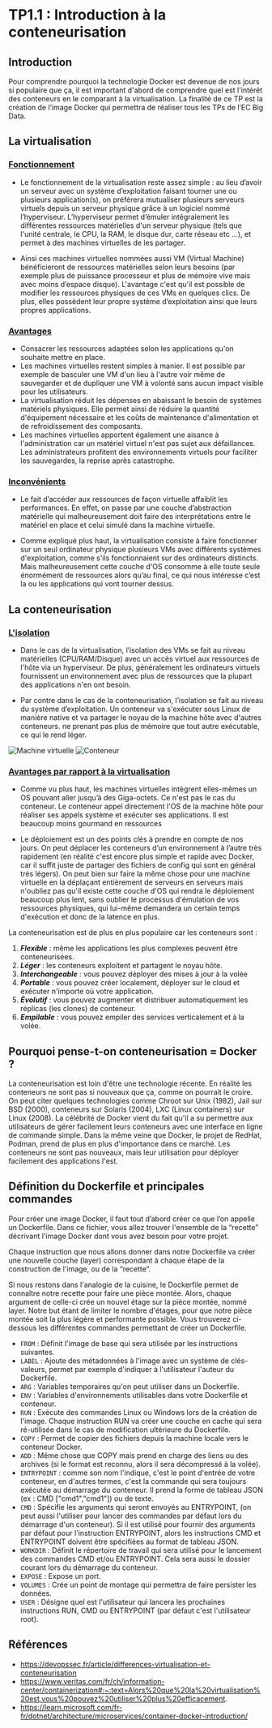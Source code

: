 # TP1.1 : Introduction à la conteneurisation

## **Introduction**

Pour comprendre pourquoi la technologie Docker est devenue de nos jours si populaire que ça, il est important d'abord de comprendre quel est l'intérêt des conteneurs en le comparant à la virtualisation. La finalité de ce TP est la création de l’image Docker qui permettra de réaliser tous les TPs de l’EC Big Data.

## **La virtualisation**
### <u> Fonctionnement </u>
* Le fonctionnement de la virtualisation reste assez simple : au lieu d’avoir un serveur avec un système d’exploitation faisant tourner une ou plusieurs application(s), on préférera mutualiser plusieurs serveurs virtuels depuis un serveur physique grâce à un logiciel nommé l’hyperviseur. L’hyperviseur permet d’émuler intégralement les différentes ressources matérielles d'un serveur physique (tels que l'unité centrale, le CPU, la RAM, le disque dur, carte réseau etc ...), et permet à des machines virtuelles de les partager.
  
* Ainsi ces machines virtuelles nommées aussi VM (Virtual Machine) bénéficieront de ressources matérielles selon leurs besoins (par exemple plus de puissance processeur et plus de mémoire vive mais avec moins d’espace disque). L'avantage c'est qu'il est possible de modifier les ressources physiques de ces VMs en quelques clics. De plus, elles possèdent leur propre système d’exploitation ainsi que leurs propres applications.

### <u> Avantages </u>
* Consacrer les ressources adaptées selon les applications qu'on souhaite mettre en place.
* Les machines virtuelles restent simples à manier. Il est possible par exemple de basculer une VM d'un lieu à l'autre voir même de sauvegarder et de dupliquer une VM à volonté sans aucun impact visible pour les utilisateurs.
* La virtualisation réduit les dépenses en abaissant le besoin de systèmes matériels physiques. Elle permet ainsi de réduire la quantité d'équipement nécessaire et les coûts de maintenance d'alimentation et de refroidissement des composants.
* Les machines virtuelles apportent également une aisance à l'administration car un matériel virtuel n'est pas sujet aux défaillances. Les administrateurs profitent des environnements virtuels pour faciliter les sauvegardes, la reprise après catastrophe.

### <u> Inconvénients </u>

* Le fait d’accéder aux ressources de façon virtuelle affaiblit les performances. En effet, on passe par une couche d’abstraction matérielle qui malheureusement doit faire des interprétations entre le matériel en place et celui simulé dans la machine virtuelle.
  
* Comme expliqué plus haut, la virtualisation consiste à faire fonctionner sur un seul ordinateur physique plusieurs VMs avec différents systèmes d'exploitation, comme s'ils fonctionnaient sur des ordinateurs distincts. Mais malheureusement cette couche d'OS consomme à elle toute seule énormément de ressources alors qu’au final, ce qui nous intéresse c’est la ou les applications qui vont tourner dessus.

## **La conteneurisation**
### <u> L'isolation </u>

* Dans le cas de la virtualisation, l’isolation des VMs se fait au niveau matérielles (CPU/RAM/Disque) avec un accès virtuel aux ressources de l'hôte via un hyperviseur. De plus, généralement les ordinateurs virtuels fournissent un environnement avec plus de ressources que la plupart des applications n'en ont besoin.

* Par contre dans le cas de la conteneurisation, l’isolation se fait au niveau du système d’exploitation. Un conteneur va s'exécuter sous Linux de manière native et va partager le noyau de la machine hôte avec d'autres conteneurs. ne prenant pas plus de mémoire que tout autre exécutable, ce qui le rend léger.

![Machine virtuelle](conteneurisation.jpg) ![Conteneur](virtualisation.jpg)

### <u> Avantages par rapport à la virtualisation </u>

* Comme vu plus haut, les machines virtuelles intègrent elles-mêmes un OS pouvant aller jusqu’à des Giga-octets. Ce n'est pas le cas du conteneur. Le conteneur appel directement l'OS de la machine hôte pour réaliser ses appels système et exécuter ses applications. Il est beaucoup moins gourmand en ressources
  
* Le déploiement est un des points clés à prendre en compte de nos jours. On peut déplacer les conteneurs d’un environnement à l’autre très rapidement (en réalité c'est encore plus simple et rapide avec Docker, car il suffit juste de partager des fichiers de config qui sont en général très légers). On peut bien sur faire la même chose pour une machine virtuelle en la déplaçant entièrement de serveurs en serveurs mais n'oubliez pas qu'il existe cette couche d'OS qui rendra le déploiement beaucoup plus lent, sans oublier le processus d'émulation de vos ressources physiques, qui lui-même demandera un certain temps d'exécution et donc de la latence en plus.

La conteneurisation est de plus en plus populaire car les conteneurs sont :
1. ***Flexible*** : même les applications les plus complexes peuvent être conteneurisées.
2. ***Léger*** : les conteneurs exploitent et partagent le noyau hôte.
3. ***Interchangeable*** : vous pouvez déployer des mises à jour à la volée
4. ***Portable*** : vous pouvez créer localement, déployer sur le cloud et exécuter n'importe où votre application.
5. ***Évolutif*** : vous pouvez augmenter et distribuer automatiquement les réplicas (les clones) de conteneur.
6. ***Empilable*** : vous pouvez empiler des services verticalement et à la volée.

## **Pourquoi pense-t-on conteneurisation = Docker** ?

La conteneurisation est loin d'être une technologie récente. En réalité les conteneurs ne sont pas si nouveaux que ça, comme on pourrait le croire. On peut citer quelques technologies comme Chroot sur Unix (1982), Jail sur BSD (2000), conteneurs sur Solaris (2004), LXC (Linux containers) sur Linux (2008). La célébrité de Docker vient du fait qu'il a su permettre aux utilisateurs de gérer facilement leurs conteneurs avec une interface en ligne de commande simple. Dans la même veine que Docker, le projet de RedHat, Podman, prend de plus en plus d'importance dans ce marché.
Les conteneurs ne sont pas nouveaux, mais leur utilisation pour déployer facilement des applications l'est.

## **Définition du Dockerfile et principales commandes**

Pour créer une image Docker, il faut tout d’abord créer ce que l’on appelle un Dockerfile. Dans ce fichier, vous allez trouver l'ensemble de la “recette” décrivant l'image Docker dont vous avez besoin pour votre projet.

Chaque instruction que nous allons donner dans notre Dockerfile va créer une nouvelle couche (layer) correspondant à chaque étape de la construction de l'image, ou de la “recette”.

Si nous restons dans l'analogie de la cuisine, le Dockerfile permet de connaître notre recette pour faire une pièce montée. Alors, chaque argument de celle-ci crée un nouvel étage sur la pièce montée, nommé layer. Notre but étant de limiter le nombre d'étages, pour que notre pièce montée soit la plus légère et performante possible. Vous trouverez ci-dessous les différentes commandes permettant de créer un Dockerfile.

* `FROM` : Définit l'image de base qui sera utilisée par les instructions suivantes.
* `LABEL` : Ajoute des métadonnées à l'image avec un système de clés-valeurs, permet par exemple d'indiquer à l'utilisateur l'auteur du Dockerfile.
* `ARG` : Variables temporaires qu'on peut utiliser dans un Dockerfile.
* `ENV` : Variables d'environnements utilisables dans votre Dockerfile et conteneur.
* `RUN` : Exécute des commandes Linux ou Windows lors de la création de l'image. Chaque instruction RUN va créer une couche en cache qui sera ré-utilisée dans le cas de modification ultérieure du Dockerfile.
* `COPY` : Permet de copier des fichiers depuis la machine locale vers le conteneur Docker.
* `ADD` : Même chose que COPY mais prend en charge des liens ou des archives (si le format est reconnu, alors il sera décompressé à la volée).
* `ENTRYPOINT` : comme son nom l'indique, c'est le point d'entrée de votre conteneur, en d'autres termes, c'est la commande qui sera toujours exécutée au démarrage du conteneur. Il prend la forme de tableau JSON (ex : CMD ["cmd1","cmd1"]) ou de texte.
* `CMD` : Spécifie les arguments qui seront envoyés au ENTRYPOINT, (on peut aussi l'utiliser pour lancer des commandes par défaut lors du démarrage d'un conteneur). Si il est utilisé pour fournir des arguments par défaut pour l'instruction ENTRYPOINT, alors les instructions CMD et ENTRYPOINT doivent être spécifiées au format de tableau JSON.
* `WORKDIR` : Définit le répertoire de travail qui sera utilisé pour le lancement des commandes CMD et/ou ENTRYPOINT. Cela sera aussi le dossier courant lors du démarrage du conteneur.
* `EXPOSE` : Expose un port.
* `VOLUMES` : Crée un point de montage qui permettra de faire persister les données.
* `USER` : Désigne quel est l'utilisateur qui lancera les prochaines instructions RUN, CMD ou ENTRYPOINT (par défaut c'est l'utilisateur root).

## Références

* https://devopssec.fr/article/differences-virtualisation-et-conteneurisation
* https://www.veritas.com/fr/ch/information-center/containerization#:~:text=Alors%20que%20la%20virtualisation%20est,vous%20pouvez%20utiliser%20plus%20efficacement.
* https://learn.microsoft.com/fr-fr/dotnet/architecture/microservices/container-docker-introduction/
